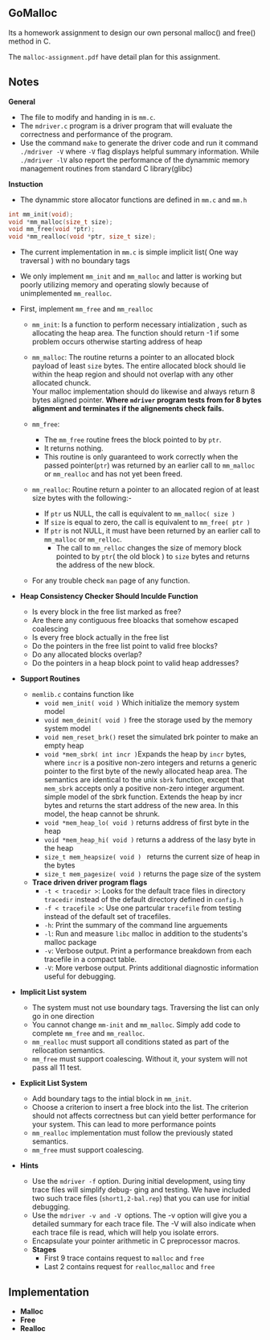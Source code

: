 GoMalloc
-----------

Its a homework assignment to design our own personal
malloc() and free() method in C.

The `malloc-assignment.pdf` have detail plan
for this assignment.

Notes
-------
__General__
* The file to modify and handing in is `mm.c`.
* The `mdriver.c` program is a driver program that will
evaluate the correctness and performance of the program.
* Use the command `make` to generate the driver code and run
it command `./mdriver -V` where `-V` flag displays helpful
summary information. While `./mdriver -lV` also report the performance
of the dynammic memory management routines from standard C library(glibc)

__Instuction__
* The dynammic store allocator functions are defined in `mm.c` and `mm.h`

```c
int mm_init(void);
void *mm_malloc(size_t size);
void mm_free(void *ptr);
void *mm_realloc(void *ptr, size_t size);
```

* The current implementation in `mm.c` is simple
implicit list( One way traversal ) with no boundary tags
* We only implement `mm_init` and `mm_malloc` and latter
is working but poorly utilizing memory and operating slowly
because of unimplemented `mm_realloc`.

* First, implement `mm_free` and `mm_realloc`
    * `mm_init`: Is a function to perform necessary intialization
    , such as allocating the heap area. The function should return -1
    if some problem occurs otherwise starting address of heap

    * `mm_malloc`: The routine returns a pointer to an allocated block payload of least `size` bytes. The entire allocated block should lie within the heap region and should not overlap with any other allocated chunck.
    <br /> Your malloc implementation should do likewise and always return 8 bytes aligned pointer. __Where `mdriver` program tests from for 8 bytes alignment and terminates if the alignements check fails.__
    * `mm_free`: 
        * The `mm_free` routine frees the block pointed to by `ptr`.
        * It returns nothing. 
        * This routine is only guaranteed to work correctly when the passed pointer(`ptr`) was returned by an earlier call to `mm_malloc` or `mm_realloc` and has not yet been freed.
    * `mm_realloc`: Routine return a pointer to an allocated region of at least size bytes with the following:-
        * If `ptr` us NULL, the call is equivalent to `mm_malloc( size )`
        * If `size` is equal to zero, the call is equivalent to `mm_free( ptr )`
        * If `ptr` is not NULL, it must have been returned by an earlier call to `mm_malloc` or `mm_relloc`.
            * The call to `mm_relloc` changes the size of memory block pointed to by `ptr`( the old block ) to `size` bytes and returns the address of the new block.
    * For any trouble check `man` page of any function.

* __Heap Consistency Checker Should Inculde Function__
    * Is every block in the free list marked as free?
    * Are there any contiguous free bloacks that somehow escaped coalescing
    * Is every free block actually in the free list 
    * Do the pointers in the free list point to valid free blocks?
    * Do any allocated blocks overlap?
    * Do the pointers in a heap block point to valid heap addresses?

* __Support Routines__
    * `memlib.c` contains function like
        * `void mem_init( void )` Which initialize the memory system model 
        * `void mem_deinit( void )` free the storage used by the memory system model
        * `void mem_reset_brk()` reset the simulated brk pointer to make an empty heap
        * `void *mem_sbrk( int incr )`Expands the heap by `incr` bytes, where `incr` is a positive non-zero integers and returns a generic pointer to the first byte of the newly allocated heap area. The semantics are identical to the unix `sbrk` function, except that `mem_sbrk` accepts only a positive non-zero integer argument.<br />simple model of the sbrk function. Extends the heap by incr bytes and returns the start address of the new area. In this model, the heap cannot be shrunk.
        * `void *mem_heap_lo( void )` returns address of first byte in the heap
        * `void *mem_heap_hi( void )` returns a address of the lasy byte in the heap
        * `size_t mem_heapsize( void ) ` returns the current size of heap in the bytes
        * `size_t mem_pagesize( void )` returns the page size of the system
    * __Trace driven driver program flags__
        * `-t < tracedir >`: Looks for the default trace files in directory `tracedir` instead of the default directory defined in `config.h`
        * `-f < tracefile >`: Use one partcular `tracefile` from testing instead of the default set of tracefiles.
        * `-h`: Print the summary of the command line arguements 
        * `-l`: Run and measure `libc` malloc in addition to the students's malloc package
        * `-v`: Verbose output. Print a performance breakdown from each tracefile in a compact table. 
        * `-V`: More verbose output. Prints additional diagnostic information useful for debugging.
* __Implicit List system__
    * The system must not use boundary tags. Traversing the list can only go in one direction
    * You cannot change `mm-init` and `mm_malloc`. Simply add code to complete `mm_free` and `mm_realloc`.
    * `mm_realloc` must support all conditions stated as part of the rellocation semantics.
    * `mm_free` must support coalescing. Without it, your system will not pass all 11 test.
* __Explicit List System__
    * Add boundary tags to the intial block in `mm_init`. 
    * Choose a criterion to insert a free block into the list. The criterion should not affects correctness but can yield better performance for your system. This can lead to more performance points 
    * `mm_realloc` implementation must follow the previously stated semantics.
    * `mm_free` must support coalescing.

* __Hints__
    * Use the `mdriver -f` option. During initial development, using tiny trace files will simplify debug- ging and testing. We have included two such trace files (`short1,2-bal.rep`) that you can use for initial debugging.
    * Use the `mdriver -v and -V `options. The -v option will give you a detailed summary for each trace file. The -V will also indicate when each trace file is read, which will help you isolate errors.
    * Encapsulate your pointer arithmetic in C preprocessor macros.
    * __Stages__
        * First 9 trace contains request to `malloc` and `free `
        * Last 2 contains request for `realloc`,`malloc` and `free `
    
Implementation
-------------

* __Malloc__
* __Free__
* __Realloc__
